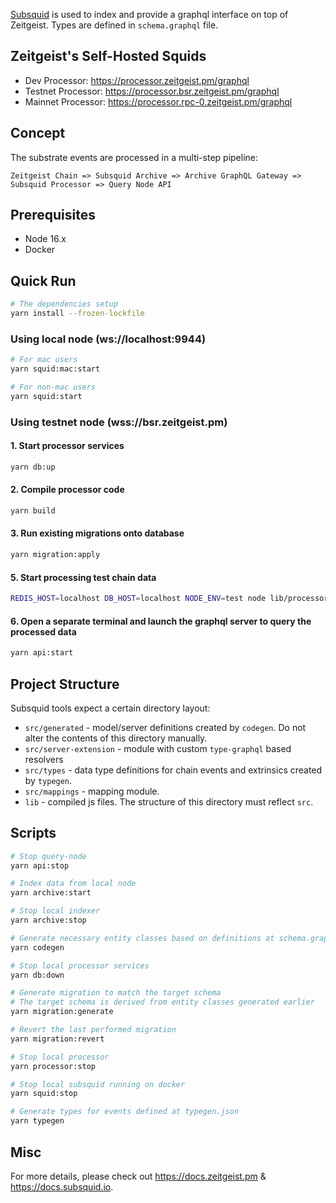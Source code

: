 [Subsquid](https://www.subsquid.io/) is used to index and provide a graphql interface on top of Zeitgeist.
Types are defined  in  `schema.graphql` file.


## Zeitgeist's Self-Hosted Squids

* Dev Processor: https://processor.zeitgeist.pm/graphql
* Testnet Processor: https://processor.bsr.zeitgeist.pm/graphql
* Mainnet Processor: https://processor.rpc-0.zeitgeist.pm/graphql


## Concept

The substrate events are processed in a multi-step pipeline:

    Zeitgeist Chain => Subsquid Archive => Archive GraphQL Gateway => Subsquid Processor => Query Node API


## Prerequisites

* Node 16.x
* Docker


## Quick Run

```bash
# The dependencies setup
yarn install --frozen-lockfile
```

### Using local node (ws://localhost:9944)

```bash
# For mac users
yarn squid:mac:start

# For non-mac users
yarn squid:start
```

### Using testnet node (wss://bsr.zeitgeist.pm)

#### 1. Start processor services

```bash
yarn db:up
```

#### 2. Compile processor code

```bash
yarn build
```

#### 3. Run existing migrations onto database

```bash
yarn migration:apply
```

#### 5. Start processing test chain data

```bash
REDIS_HOST=localhost DB_HOST=localhost NODE_ENV=test node lib/processor.js
```

#### 6. Open a separate terminal and launch the graphql server to query the processed data

```bash
yarn api:start
```


## Project Structure

Subsquid tools expect a certain directory layout:

* `src/generated` - model/server definitions created by `codegen`. Do not alter the contents of this directory manually.
* `src/server-extension` - module with custom `type-graphql` based resolvers
* `src/types` - data type definitions for chain events and extrinsics created by `typegen`.
* `src/mappings` - mapping module.
* `lib` - compiled js files. The structure of this directory must reflect `src`.
  

## Scripts

```bash
# Stop query-node
yarn api:stop

# Index data from local node
yarn archive:start

# Stop local indexer
yarn archive:stop

# Generate necessary entity classes based on definitions at schema.graphql
yarn codegen

# Stop local processor services
yarn db:down

# Generate migration to match the target schema
# The target schema is derived from entity classes generated earlier
yarn migration:generate

# Revert the last performed migration
yarn migration:revert

# Stop local processor
yarn processor:stop

# Stop local subsquid running on docker
yarn squid:stop

# Generate types for events defined at typegen.json
yarn typegen
```


## Misc

For more details, please check out https://docs.zeitgeist.pm & https://docs.subsquid.io.